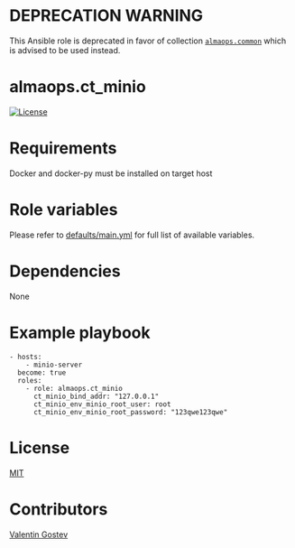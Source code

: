 # DEPRECATION WARNING
This Ansible role is deprecated in favor of collection [`almaops.common`](https://github.com/almaops/ansible-collection-common/tree/master/roles/ct_minio) which is advised to be used instead.

# almaops.ct_minio
[![License](https://img.shields.io/badge/license-MIT%20License-brightgreen.svg)](https://opensource.org/licenses/MIT)


# Requirements
Docker and docker-py must be installed on target host

# Role variables
Please refer to [defaults/main.yml](./defaults/main.yml) for full list of available variables. 

# Dependencies
None

# Example playbook
```
- hosts:
    - minio-server
  become: true
  roles:
    - role: almaops.ct_minio
      ct_minio_bind_addr: "127.0.0.1"
      ct_minio_env_minio_root_user: root
      ct_minio_env_minio_root_password: "123qwe123qwe"
```

# License
[MIT](./LICENSE)

# Contributors
[Valentin Gostev](https://github.com/ussrlongbow)
